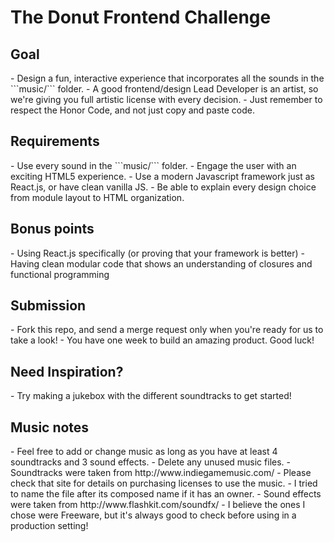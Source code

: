 <h1>The Donut Frontend Challenge</h1>

<h2>Goal</h2>
- Design a fun, interactive experience that incorporates all the sounds in the ```music/``` folder.
- A good frontend/design Lead Developer is an artist, so we're giving you full artistic license with every decision.
- Just remember to respect the Honor Code, and not just copy and paste code.

<h2>Requirements</h2>
- Use every sound in the ```music/``` folder.
- Engage the user with an exciting HTML5 experience.
- Use a modern Javascript framework just as React.js, or have clean vanilla JS.
- Be able to explain every design choice from module layout to HTML organization.

<h2>Bonus points</h2>
- Using React.js specifically (or proving that your framework is better)
- Having clean modular code that shows an understanding of closures and functional programming

<h2>Submission</h2>
- Fork this repo, and send a merge request only when you're ready for us to take a look!
- You have one week to build an amazing product. Good luck!

<h2>Need Inspiration?</h2>
- Try making a jukebox with the different soundtracks to get started!

<h2>Music notes</h2>
- Feel free to add or change music as long as you have at least 4 soundtracks and 3 sound effects.
  - Delete any unused music files.
- Soundtracks were taken from http://www.indiegamemusic.com/
  - Please check that site for details on purchasing licenses to use the music.
  - I tried to name the file after its composed name if it has an owner.
- Sound effects were taken from http://www.flashkit.com/soundfx/
  - I believe the ones I chose were Freeware, but it's always good to check before using in a production setting!

